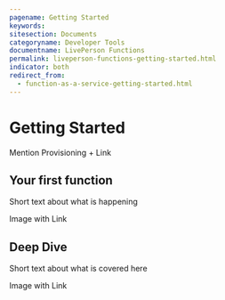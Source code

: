 ```yaml
---
pagename: Getting Started
keywords:
sitesection: Documents
categoryname: Developer Tools
documentname: LivePerson Functions
permalink: liveperson-functions-getting-started.html
indicator: both
redirect_from:
  - function-as-a-service-getting-started.html
---
```


# Getting Started

Mention Provisioning + Link

## Your first function

Short text about what is happening

Image with Link

## Deep Dive

Short text about what is covered here

Image with Link
